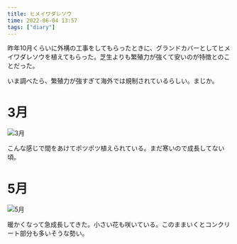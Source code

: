 ```yaml
---
title: ヒメイワダレソウ
time: 2022-06-04 13:57
tags: ["diary"]
---
```


昨年10月くらいに外構の工事をしてもらったときに、グランドカバーとしてヒメイワダレソウを植えてもらった。芝生よりも繁殖力が強くて安いのが特徴とのことだった。

いま調べたら、繁殖力が強すぎて海外では規制されているらしい。まじか。

# 3月

![3月](/posts/479/march.jpg)

こんな感じで間をあけてポツポツ植えられている。まだ寒いので成長してない頃。

# 5月

![5月](/posts/479/may.jpg)

暖かくなって急成長してきた。小さい花も咲いている。このままいくとコンクリート部分も多いそうな勢い。
